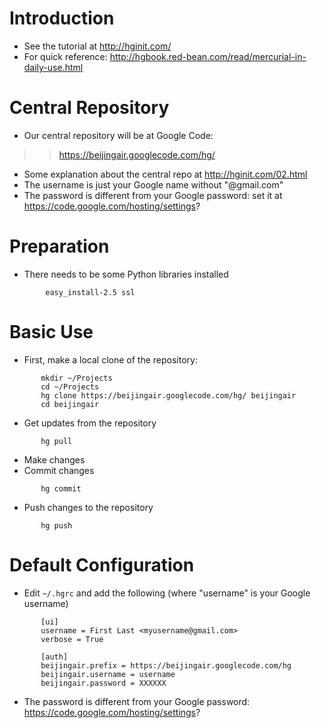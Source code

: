 # Introduction #
  * See the tutorial at http://hginit.com/
  * For quick reference: http://hgbook.red-bean.com/read/mercurial-in-daily-use.html

# Central Repository #
  * Our central repository will be at Google Code:
> > https://beijingair.googlecode.com/hg/
  * Some explanation about the central repo at http://hginit.com/02.html
  * The username is just your Google name without "@gmail.com"
  * The password is different from your Google password: set it at https://code.google.com/hosting/settings?

# Preparation #
  * There needs to be some Python libraries installed
```
        easy_install-2.5 ssl
```

# Basic Use #
  * First, make a local clone of the repository:
```
       mkdir ~/Projects
       cd ~/Projects
       hg clone https://beijingair.googlecode.com/hg/ beijingair
       cd beijingair
```
  * Get updates from the repository
```
       hg pull
```
  * Make changes
  * Commit changes
```
       hg commit 
```
  * Push changes to the repository
```
       hg push
```

# Default Configuration #
  * Edit `~/.hgrc` and add the following (where "username" is your Google username)
```
       [ui]
       username = First Last <myusername@gmail.com>
       verbose = True

       [auth]
       beijingair.prefix = https://beijingair.googlecode.com/hg
       beijingair.username = username
       beijingair.password = XXXXXX
```
  * The password is different from your Google password: https://code.google.com/hosting/settings?